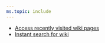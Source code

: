 ```yaml
---
ms.topic: include
---
```


- [Access recently visited wiki pages](#access-recently-visited-wiki-pages)
- [Instant search for wiki](#instant-search-for-wiki)
